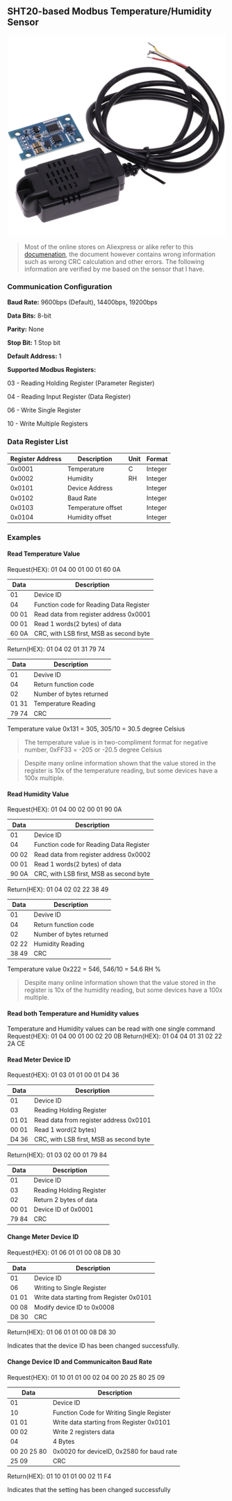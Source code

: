 ## SHT20-based Modbus Temperature/Humidity Sensor

![SHT20 Modbus Temperature Humidity Sensor](https://github.com/e-tinkers/Modbus-RTU/blob/master/examples/SHT20/SHT20_modbus.png "SHT20 Modbus Temperature Humidity Sensor")

> Most of the online stores on Aliexpress or alike refer to this [documenation](https://github.com/e-tinkers/Modbus-RTU/blob/master/examples/SHT20/Temperature-and-humidity-transmitter-SHT20-sensor-Modbus-RS485.pdf), the document however contains wrong information such as wrong CRC calculation and other errors. The following information are verified by me based on the sensor that I have.

### Communication Configuration

**Baud Rate:** 9600bps (Default), 14400bps, 19200bps

**Data Bits:** 8-bit

**Parity:** None

**Stop Bit:** 1 Stop bit

**Default Address:** 1

**Supported Modbus Registers:**

  03 - Reading Holding Register (Parameter Register)

  04 - Reading Input Register (Data Register)

  06 - Write Single Register

  10 - Write Multiple Registers

### Data Register List

| Register Address | Description        | Unit | Format  |
| ---------------- | ------------------ | ---- | ------- |
| 0x0001           | Temperature        | C    | Integer |
| 0x0002           | Humidity           | RH   | Integer |
| 0x0101           | Device Address     |      | Integer |
| 0x0102           | Baud Rate          |      | Integer |
| 0x0103           | Temperature offset |      | Integer |
| 0x0104           | Humidity offset    |      | Integer |

### Examples

#### Read Temperature Value

Request(HEX): 01 04 00 01 00 01 60 0A

| Data  | Description                             |
| ----- | --------------------------------------- |
| 01    | Device ID                               |
| 04    | Function code for Reading Data Register |
| 00 01 | Read data from register address 0x0001  |
| 00 01 | Read 1 words(2 bytes) of data           |
| 60 0A | CRC, with LSB first, MSB as second byte |

Return(HEX): 01 04 02 01 31 79 74

| Data  | Description              |
| ----- | ------------------------ |
| 01    | Devive ID                |
| 04    | Return function code     |
| 02    | Number of bytes returned |
| 01 31 | Temperature Reading      |
| 79 74 | CRC                      |

Temperature value 0x131 = 305, 305/10 = 30.5 degree Celsius

> The temperature value is in two-compliment format for negative number, 0xFF33 = -205 or -20.5 degree Celsius

> Despite many online information shown that the value stored in the register is 10x of the temperature reading, but some devices have a 100x multiple.

#### Read Humidity Value

Request(HEX): 01 04 00 02 00 01 90 0A

| Data  | Description                             |
| ----- | --------------------------------------- |
| 01    | Device ID                               |
| 04    | Function code for Reading Data Register |
| 00 02 | Read data from register address 0x0002  |
| 00 01 | Read 1 words(2 bytes) of data           |
| 90 0A | CRC, with LSB first, MSB as second byte |

Return(HEX): 01 04 02 02 22 38 49

| Data  | Description              |
| ----- | ------------------------ |
| 01    | Devive ID                |
| 04    | Return function code     |
| 02    | Number of bytes returned |
| 02 22 | Humidity Reading         |
| 38 49 | CRC                      |

Temperature value 0x222 = 546, 546/10 = 54.6 RH %

> Despite many online information shown that the value stored in the register is 10x of the humidity reading, but some devices have a 100x multiple.

#### Read both Temperature and Humidity values

Temperature and Humidity values can be read with one single command
Request(HEX): 01 04 00 01 00 02 20 0B
Return(HEX):  01 04 04 01 31 02 22 2A CE

#### Read Meter Device ID

Request(HEX): 01 03 01 01 00 01 D4 36

| Data  | Description                             |
| ----- | --------------------------------------- |
| 01    | Device ID                               |
| 03    | Reading Holding Register                |
| 01 01 | Read data from register address 0x0101  |
| 00 01 | Read 1 word(2 bytes)                    |
| D4 36 | CRC, with LSB first, MSB as second byte |

Return(HEX): 01 03 02 00 01 79 84

| Data  | Description              |
| ----- | ------------------------ |
| 01    | Device ID                |
| 03    | Reading Holding Register |
| 02    | Return 2 bytes of data   |
| 00 01 | Device ID of 0x0001      |
| 79 84 | CRC                      |

#### Change Meter Device ID

Request(HEX): 01 06 01 01 00 08 D8 30

| Data  | Description                              |
| ----- | ---------------------------------------- |
| 01    | Device ID                                |
| 06    | Writing to Single Register               |
| 01 01 | Write data starting from Register 0x0101 |
| 00 08 | Modify device ID to 0x0008               |
| D8 30 | CRC                                      |

Return(HEX): 01 06 01 01 00 08 D8 30

Indicates that the device ID has been changed successfully.

#### Change Device ID and Communicaiton Baud Rate

Request(HEX): 01 10 01 01 00 02 04 00 20 25 80 25 09

| Data        | Description                               |
| ----------- | ----------------------------------------- |
| 01          | Device ID                                 |
| 10          | Function Code for Writing Single Register |
| 01 01       | Write data starting from Register 0x0101  |
| 00 02       | Write 2 registers data                    |
| 04          | 4 Bytes                                   |
| 00 20 25 80 | 0x0020 for deviceID, 0x2580 for baud rate |
| 25 09       | CRC                                       |

Return(HEX): 01 10 01 01 00 02 11 F4

Indicates that the setting has been changed successfully 
